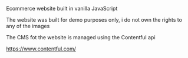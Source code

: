 Ecommerce website built in vanilla JavaScript

The website was built for demo purposes only, i do not own the rights to any of the images

The CMS fot the website is managed using the Contentful api

https://www.contentful.com/
